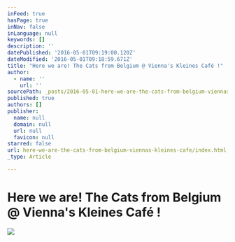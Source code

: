 ```yaml
---
inFeed: true
hasPage: true
inNav: false
inLanguage: null
keywords: []
description: ''
datePublished: '2016-05-01T09:19:00.120Z'
dateModified: '2016-05-01T09:18:59.671Z'
title: "Here we are! The Cats from Belgium @ Vienna's Kleines Café !"
author:
  - name: ''
    url: ''
sourcePath: _posts/2016-05-01-here-we-are-the-cats-from-belgium-viennas-kleines-cafe.md
published: true
authors: []
publisher:
  name: null
  domain: null
  url: null
  favicon: null
starred: false
url: here-we-are-the-cats-from-belgium-viennas-kleines-cafe/index.html
_type: Article

---
```

# Here we are! The Cats from Belgium @ Vienna's Kleines Café !
![](https://the-grid-user-content.s3-us-west-2.amazonaws.com/1a1eb1af-bf4f-49d5-9744-d2c6307d3a54.jpg)